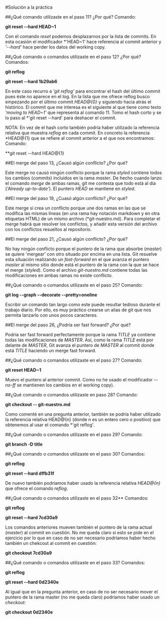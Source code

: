 #Solución a la práctica

##¿Qué comando utilizaste en el paso 11? ¿Por qué?
Comando: 

**git reset --hard HEAD~1**

Con el comando *reset* podemos desplazarnos por la lista de commits. En esta ocasión el modificador *'HEAD~1' hace referencia al commit anterior y  *'--hard'* hace perder los datos del working copy.

##¿Qué comando o comandos utilizaste en el paso 12? ¿Por qué?
Comandos:

**git reflog**

**git reset --hard 1b29ab6**

En este caso recurro a *'git reflog'* para encontrar el hash del último commit pues éste no aparece en el log. En la lista que me ofrece reflog busco empezando por el último commit *HEAD@{0}* y siguiendo hacia atrás el histórico. El commit que me interesa es el siguiente al que tiene como texto *'moving to HEAD~1'* que representa al comando 11. Tomo el hash corto y se lo paso al *'git reset --hard' para deshacer el commit.

NOTA: En vez de el hash corto también podría haber utilizado la referencia relativa que muestra *reflog* en cada commit. En concreto la referencia *HEAD@{1} que se refiere al commit anterior a el que nos encontramos:
Comando:

**git reset --hard HEAD@{1}

##El merge del paso 13, ¿Causó algún conflicto? ¿Por qué?

Este merge no causó ningún conflicto porque la rama *styled* contiene todos los cambios (*commits*) incluidos en la rama *master*. De hecho cuando lanzo el comando *merge* de ambas ramas, git me contesta que todo está al día (*'Already up-to-date'*). El puntero *HEAD* se mantiene en *styled*.

##El merge del paso 19, ¿Cuasó algún conflicto? ¿Por qué?

Este merge sí crea un conflicto porque une dos ramas en las que se modifica las mismas líneas (en una rama hay notación markdown y en otra etiquetas HTML) de un mismo archivo (*git-nuestro.md). Para completar el merge habrá que resolver los conflictos, y añadir esta versión del archivo con los conflictos resueltos al repositorio.

##El merge del paso 21, ¿Causó algún conflicto? ¿Por qué?

No hay ningún conflicto porque el puntero de la rama que absorbe (*master*) se quiere 'mergear' con otro situado por encima en una lista. Git resuelve esta situación realizando un *fast-forward* en el que avanza el puntero *master* al mismo sitio donde está el puntero de la rama con la que se hace el merge (*styled*). Como el archivo *git-nuestro.md* contiene todas las modificaciones en ambas ramas no existe conflicto.

##¿Qué comando o comandos utilizaste en el paso 25?
Comando:

**git log --graph --decorate --pretty=oneline**

Escribir un comando tan largo como este puede resultar tedioso durante el trabajo diario. Por ello, es muy práctico crearse un alias de git que nos permita lanzarlo con unos pocos caracteres.

##El merge del paso 26, ¿Podría ser fast forward? ¿Por qué?

Podría ser fast forward perfectamente porque la rama *TITLE* ya contiene todas las modificaciones de *MASTER*. Así, como la rama *TITLE* está por delante de *MASTER*, Git avanza el puntero de *MASTER* al commit donde está *TITLE* haciendo un merge fast forward.

##¿Qué comando o comandos utilizaste en el paso 27?
Comando:

**git reset HEAD~1**

Muevo el puntero al anterior commit. Como no he usado el modificador *--no-ff* se mantienen los cambios en el working copy).

##¿Qué comando o comandos utilizaste en paso 28?
Comando:

**git checkout -- git-nuestro.md**

Como comenté en una pregunta anterior, también se podría haber utilizado la referencia relativa HEAD@{n} (donde n es un entero cero o positivo) que obtenemos al usar el comando *'git reflog'.

##¿Qué comando o comandos utilizaste en el paso 29?
Comando:

**git branch -D title**

##¿Qué comando o comandos utilizaste en el paso 30?
Comandos:

**git reflog**

**git reset --hard dffb31f**

De nuevo también podríamos haber usado la referencia relativa *HEAD@{n}* que ofrece el comando *reflog*.

##¿Qué comando o comandos utilizaste en el paso 32**
Comandos:

**git reflog**

**git reset --hard 7cd30a9**

Los comandos anteriores mueven también el puntero de la rama actual (*master*) al commit en cuestión. No me queda claro si esto se pide en el ejercicio por lo que en caso de no ser necesario podríamos haber hecho también un chekcout al commit en cuestión:

**git checkout 7cd30a9**

##¿Qué comando o comandos utilizaste en el paso 33?
Comandos:

**git reflog**

**git reset --hard 0d2340e**

Al igual que en la pregunta anterior, en caso de no ser necesario mover el puntero de la rama master (no me queda claro) podríamos haber usado un *checkout*:

**git checkout 0d2340e**

